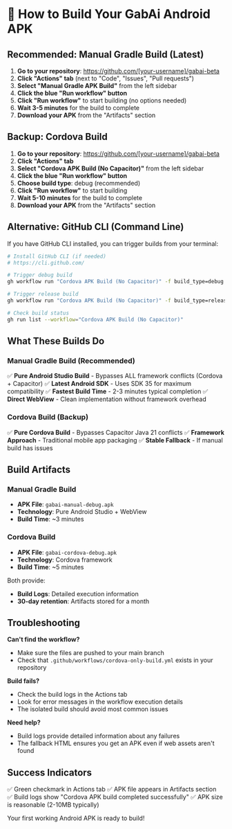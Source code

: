 # 🚀 How to Build Your GabAi Android APK

## Recommended: Manual Gradle Build (Latest)

1. **Go to your repository**: https://github.com/[your-username]/gabai-beta
2. **Click "Actions" tab** (next to "Code", "Issues", "Pull requests")
3. **Select "Manual Gradle APK Build"** from the left sidebar
4. **Click the blue "Run workflow" button**
5. **Click "Run workflow"** to start building (no options needed)
6. **Wait 3-5 minutes** for the build to complete
7. **Download your APK** from the "Artifacts" section

## Backup: Cordova Build

1. **Go to your repository**: https://github.com/[your-username]/gabai-beta
2. **Click "Actions" tab** 
3. **Select "Cordova APK Build (No Capacitor)"** from the left sidebar
4. **Click the blue "Run workflow" button**
5. **Choose build type**: debug (recommended)
6. **Click "Run workflow"** to start building
7. **Wait 5-10 minutes** for the build to complete
8. **Download your APK** from the "Artifacts" section

## Alternative: GitHub CLI (Command Line)

If you have GitHub CLI installed, you can trigger builds from your terminal:

```bash
# Install GitHub CLI (if needed)
# https://cli.github.com/

# Trigger debug build
gh workflow run "Cordova APK Build (No Capacitor)" -f build_type=debug

# Trigger release build  
gh workflow run "Cordova APK Build (No Capacitor)" -f build_type=release

# Check build status
gh run list --workflow="Cordova APK Build (No Capacitor)"
```

## What These Builds Do

### Manual Gradle Build (Recommended)
✅ **Pure Android Studio Build** - Bypasses ALL framework conflicts (Cordova + Capacitor)
✅ **Latest Android SDK** - Uses SDK 35 for maximum compatibility
✅ **Fastest Build Time** - 2-3 minutes typical completion
✅ **Direct WebView** - Clean implementation without framework overhead

### Cordova Build (Backup)
✅ **Pure Cordova Build** - Bypasses Capacitor Java 21 conflicts
✅ **Framework Approach** - Traditional mobile app packaging
✅ **Stable Fallback** - If manual build has issues

## Build Artifacts

### Manual Gradle Build
- **APK File**: `gabai-manual-debug.apk`
- **Technology**: Pure Android Studio + WebView
- **Build Time**: ~3 minutes

### Cordova Build  
- **APK File**: `gabai-cordova-debug.apk`
- **Technology**: Cordova framework
- **Build Time**: ~5 minutes

Both provide:
- **Build Logs**: Detailed execution information
- **30-day retention**: Artifacts stored for a month

## Troubleshooting

**Can't find the workflow?**
- Make sure the files are pushed to your main branch
- Check that `.github/workflows/cordova-only-build.yml` exists in your repository

**Build fails?**
- Check the build logs in the Actions tab
- Look for error messages in the workflow execution details
- The isolated build should avoid most common issues

**Need help?**
- Build logs provide detailed information about any failures
- The fallback HTML ensures you get an APK even if web assets aren't found

## Success Indicators

✅ Green checkmark in Actions tab
✅ APK file appears in Artifacts section  
✅ Build logs show "Cordova APK build completed successfully"
✅ APK size is reasonable (2-10MB typically)

Your first working Android APK is ready to build!